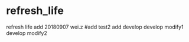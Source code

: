 # refresh_life
refresh life 
add 20180907 wei.z
#add test2
add develop
develop modify1
develop modify2